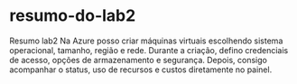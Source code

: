 # resumo-do-lab2
Resumo lab2
Na Azure posso criar máquinas virtuais escolhendo sistema operacional, tamanho, região e rede. Durante a criação, defino credenciais de acesso, opções de armazenamento e segurança. Depois, consigo acompanhar o status, uso de recursos e custos diretamente no painel.
